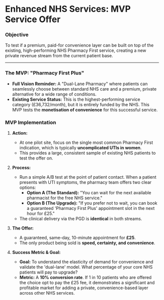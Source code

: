 # Enhanced NHS Services: MVP Service Offer

### **Objective**
To test if a premium, paid-for convenience layer can be built on top of the existing, high-performing NHS Pharmacy First service, creating a new private revenue stream from the current patient base.

---

### **The MVP: "Pharmacy First Plus"**

*   **Full Vision Reminder:** A "Dual-Lane Pharmacy" where patients can seamlessly choose between standard NHS care and a premium, private alternative for a wide range of conditions.
*   **Existing Service Status:** This is the highest-performing service category (£36,732/month), but it is entirely funded by the NHS. This MVP tests the **monetisation of convenience** for this successful service.

### **MVP Implementation**

1.  **Action:**
    *   At one pilot site, focus on the single most common Pharmacy First indication, which is typically **uncomplicated UTIs in women**.
    *   This provides a large, consistent sample of existing NHS patients to test the offer on.

2.  **Process:**
    *   Run a simple A/B test at the point of patient contact. When a patient presents with UTI symptoms, the pharmacy team offers two clear options:
        *   **Option A (The Standard):** "You can wait for the next available pharmacist for the free NHS service."
        *   **Option B (The Upgrade):** "If you prefer not to wait, you can book a guaranteed 'Pharmacy First Plus' appointment slot in the next hour for £25."
    *   The clinical delivery via the PGD is **identical** in both streams.

3.  **The Offer:**
    *   A guaranteed, same-day, 10-minute appointment for **£25**.
    *   The only product being sold is **speed, certainty, and convenience**.

4.  **Success Metric & Goal:**
    *   **Goal:** To understand the elasticity of demand for convenience and validate the 'dual-lane' model. What percentage of your core NHS patients will pay to upgrade?
    *   **Metric:** A **10% conversion rate**. If 1 in 10 patients who are offered the choice opt to pay the £25 fee, it demonstrates a significant and profitable market for adding a private, convenience-based layer across other NHS services. 